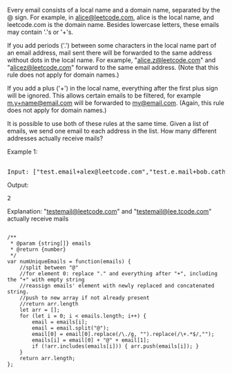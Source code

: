 Every email consists of a local name and a domain name, separated by the @ sign.
For example, in alice@leetcode.com, alice is the local name, and leetcode.com is the domain name.
Besides lowercase letters, these emails may contain '.'s or '+'s.

If you add periods ('.') between some characters in the local name part of an email address, mail sent there will be forwarded to the same address without dots in the local name.  For example, "alice.z@leetcode.com" and "alicez@leetcode.com" forward to the same email address.  (Note that this rule does not apply for domain names.)

If you add a plus ('+') in the local name, everything after the first plus sign will be ignored. This allows certain emails to be filtered, for example m.y+name@email.com will be forwarded to my@email.com.  (Again, this rule does not apply for domain names.)

It is possible to use both of these rules at the same time.
Given a list of emails, we send one email to each address in the list.  How many different addresses actually receive mails? 

Example 1: 
<pre> 
Input: ["test.email+alex@leetcode.com","test.e.mail+bob.cathy@leetcode.com","testemail+david@lee.tcode.com"]
</pre>
Output:
<pre>
2  
</pre>
Explanation: "testemail@leetcode.com" and "testemail@lee.tcode.com" actually receive mails

<pre><code>
/**
 * @param {string[]} emails
 * @return {number}
 */
var numUniqueEmails = function(emails) {
    //split between "@"
    //for element 0: replace "." and everything after "+", including the "+" with empty string
    //reassign emails' element with newly replaced and concatenated string.
    //push to new array if not already present
    //return arr.length
    let arr = [];
    for (let i = 0; i < emails.length; i++) {
        email = emails[i];
        email = email.split("@");
        email[0] = email[0].replace(/\./g, "").replace(/\+.*$/,"");
        emails[i] = email[0] + "@" + email[1];
        if (!arr.includes(emails[i])) { arr.push(emails[i]); }
    }
    return arr.length;
};
</code></pre>